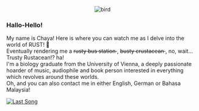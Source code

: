 <div align="center">
  
![bird](https://github.com/user-attachments/assets/0ed431e8-98e9-4718-86ed-b9cd7a06bbe0)</div>

### Hallo-Hello!
<p align="left"> My name is Chaya! Here is where you can watch me as I delve into the world of RUST! 🦀 <br> Eventually rendering me a <s>rusty bus station </s>, <s> busty crustacean </s>, no, wait... Trusty Rustacean!? ha! 
<br>I'm a biology graduate from the University of Vienna, a deeply passionate hoarder of music, audiophile and book person interested in everything which revolves around these worlds. 
<br>Oh, and you can also contact me in either English, German or Bahasa Malaysia! 


[![Last Song](https://badges.lastfm.workers.dev/last-played?user=noworldconcerto&label=Last%20Song)](https://www.last.fm/user/noworldconcerto)


